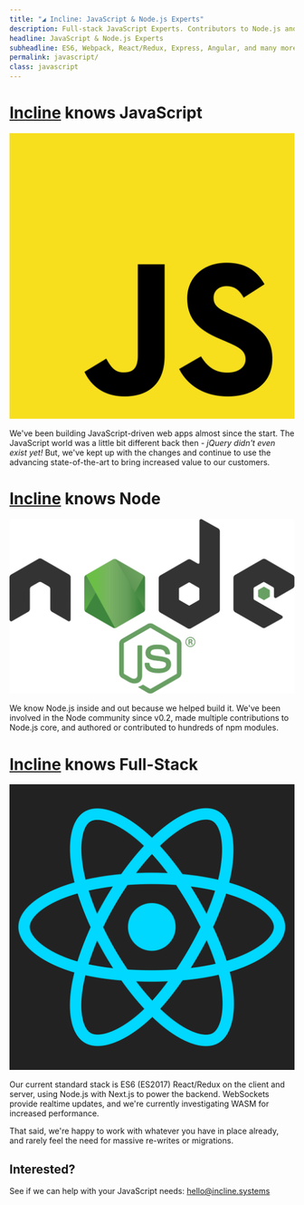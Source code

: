 ```yaml
---
title: "◢ Incline: JavaScript & Node.js Experts"
description: Full-stack JavaScript Experts. Contributors to Node.js and hundreds of other JS projects. Experienced with React, Angular, D3, Express, jQuery, and many more.
headline: JavaScript & Node.js Experts
subheadline: ES6, Webpack, React/Redux, Express, Angular, and many more
permalink: javascript/
class: javascript
---
```


# [Incline](/) knows JavaScript

![JavaScript](/assets/images/javascript.svg)

We've been building JavaScript-driven web apps almost since the start.
The JavaScript world was a little bit different back then - *jQuery didn't even exist yet!*
But, we've kept up with the changes and continue to use the advancing state-of-the-art to bring increased value to our customers.

# [Incline](/) knows Node

![Node.js](/assets/images/nodejs.svg)

We know Node.js inside and out because we helped build it.
We've been involved in the Node community since v0.2,
 made multiple contributions to Node.js core,
 and authored or contributed to hundreds of npm modules.

# [Incline](/) knows Full-Stack

![React](/assets/images/react.svg)

Our current standard stack is ES6 (ES2017) React/Redux on the client and server, using Node.js with Next.js to power the backend.
WebSockets provide realtime updates, and we're currently investigating WASM for increased performance.

That said, we're happy to work with whatever you have in place already, and rarely feel the need for massive re-writes or migrations.


## Interested?

See if we can help with your JavaScript needs: [hello@incline.systems](mailto:hello@incline.systems)
